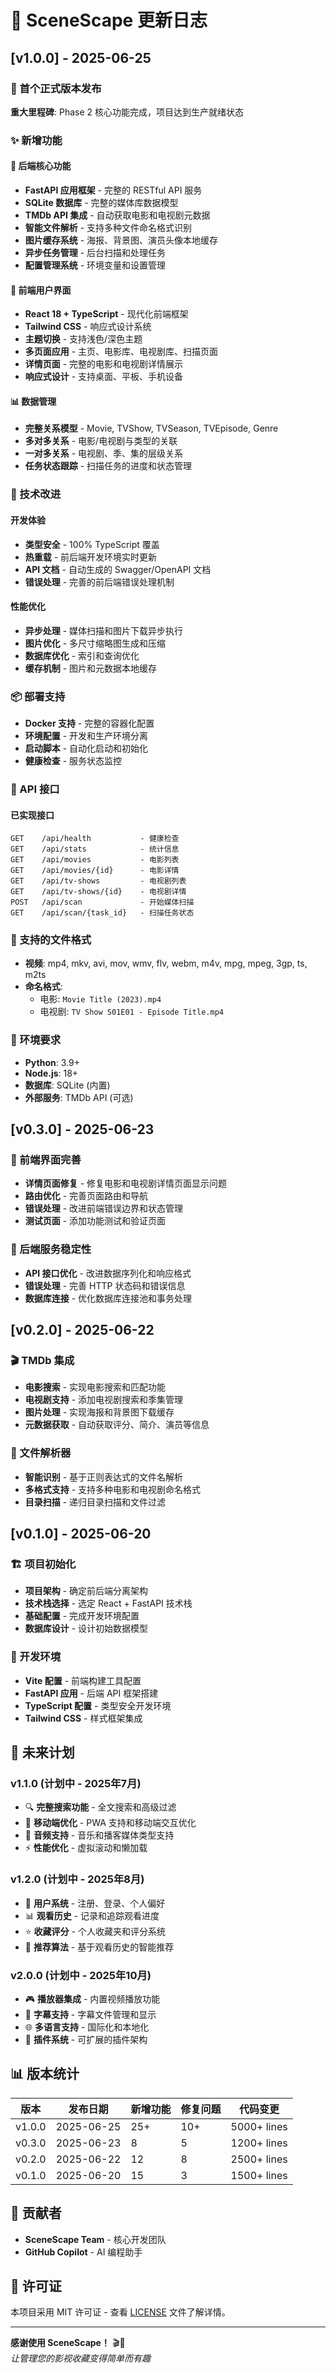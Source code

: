 # 📝 SceneScape 更新日志

## [v1.0.0] - 2025-06-25

### 🎉 首个正式版本发布

**重大里程碑**: Phase 2 核心功能完成，项目达到生产就绪状态

### ✨ 新增功能

#### 🔧 后端核心功能
- **FastAPI 应用框架** - 完整的 RESTful API 服务
- **SQLite 数据库** - 完整的媒体库数据模型
- **TMDb API 集成** - 自动获取电影和电视剧元数据
- **智能文件解析** - 支持多种文件命名格式识别
- **图片缓存系统** - 海报、背景图、演员头像本地缓存
- **异步任务管理** - 后台扫描和处理任务
- **配置管理系统** - 环境变量和设置管理

#### 🎨 前端用户界面
- **React 18 + TypeScript** - 现代化前端框架
- **Tailwind CSS** - 响应式设计系统
- **主题切换** - 支持浅色/深色主题
- **多页面应用** - 主页、电影库、电视剧库、扫描页面
- **详情页面** - 完整的电影和电视剧详情展示
- **响应式设计** - 支持桌面、平板、手机设备

#### 📊 数据管理
- **完整关系模型** - Movie, TVShow, TVSeason, TVEpisode, Genre
- **多对多关系** - 电影/电视剧与类型的关联
- **一对多关系** - 电视剧、季、集的层级关系
- **任务状态跟踪** - 扫描任务的进度和状态管理

### 🔧 技术改进

#### 开发体验
- **类型安全** - 100% TypeScript 覆盖
- **热重载** - 前后端开发环境实时更新
- **API 文档** - 自动生成的 Swagger/OpenAPI 文档
- **错误处理** - 完善的前后端错误处理机制

#### 性能优化
- **异步处理** - 媒体扫描和图片下载异步执行
- **图片优化** - 多尺寸缩略图生成和压缩
- **数据库优化** - 索引和查询优化
- **缓存机制** - 图片和元数据本地缓存

### 📦 部署支持
- **Docker 支持** - 完整的容器化配置
- **环境配置** - 开发和生产环境分离
- **启动脚本** - 自动化启动和初始化
- **健康检查** - 服务状态监控

### 🎯 API 接口

#### 已实现接口
```
GET    /api/health           - 健康检查
GET    /api/stats            - 统计信息
GET    /api/movies           - 电影列表
GET    /api/movies/{id}      - 电影详情
GET    /api/tv-shows         - 电视剧列表  
GET    /api/tv-shows/{id}    - 电视剧详情
POST   /api/scan             - 开始媒体扫描
GET    /api/scan/{task_id}   - 扫描任务状态
```

### 📱 支持的文件格式
- **视频**: mp4, mkv, avi, mov, wmv, flv, webm, m4v, mpg, mpeg, 3gp, ts, m2ts
- **命名格式**: 
  - 电影: `Movie Title (2023).mp4`
  - 电视剧: `TV Show S01E01 - Episode Title.mp4`

### 🔧 环境要求
- **Python**: 3.9+
- **Node.js**: 18+
- **数据库**: SQLite (内置)
- **外部服务**: TMDb API (可选)

## [v0.3.0] - 2025-06-23

### 🎨 前端界面完善
- **详情页面修复** - 修复电影和电视剧详情页面显示问题
- **路由优化** - 完善页面路由和导航
- **错误处理** - 改进前端错误边界和状态管理
- **测试页面** - 添加功能测试和验证页面

### 🔧 后端服务稳定性
- **API 接口优化** - 改进数据序列化和响应格式
- **错误处理** - 完善 HTTP 状态码和错误信息
- **数据库连接** - 优化数据库连接池和事务处理

## [v0.2.0] - 2025-06-22

### 🎬 TMDb 集成
- **电影搜索** - 实现电影搜索和匹配功能
- **电视剧支持** - 添加电视剧搜索和季集管理
- **图片处理** - 实现海报和背景图下载缓存
- **元数据获取** - 自动获取评分、简介、演员等信息

### 📂 文件解析器
- **智能识别** - 基于正则表达式的文件名解析
- **多格式支持** - 支持多种电影和电视剧命名格式
- **目录扫描** - 递归目录扫描和文件过滤

## [v0.1.0] - 2025-06-20

### 🏗️ 项目初始化
- **项目架构** - 确定前后端分离架构
- **技术栈选择** - 选定 React + FastAPI 技术栈
- **基础配置** - 完成开发环境配置
- **数据库设计** - 设计初始数据模型

### 🔧 开发环境
- **Vite 配置** - 前端构建工具配置
- **FastAPI 应用** - 后端 API 框架搭建
- **TypeScript 配置** - 类型安全开发环境
- **Tailwind CSS** - 样式框架集成

## 🔮 未来计划

### v1.1.0 (计划中 - 2025年7月)
- 🔍 **完整搜索功能** - 全文搜索和高级过滤
- 📱 **移动端优化** - PWA 支持和移动端交互优化
- 🎵 **音频支持** - 音乐和播客媒体类型支持
- ⚡ **性能优化** - 虚拟滚动和懒加载

### v1.2.0 (计划中 - 2025年8月)
- 👤 **用户系统** - 注册、登录、个人偏好
- 📊 **观看历史** - 记录和追踪观看进度
- ⭐ **收藏评分** - 个人收藏夹和评分系统
- 🎯 **推荐算法** - 基于观看历史的智能推荐

### v2.0.0 (计划中 - 2025年10月)
- 🎮 **播放器集成** - 内置视频播放功能
- 📝 **字幕支持** - 字幕文件管理和显示
- 🌐 **多语言支持** - 国际化和本地化
- 🔌 **插件系统** - 可扩展的插件架构

## 📊 版本统计

| 版本 | 发布日期 | 新增功能 | 修复问题 | 代码变更 |
|------|----------|----------|----------|----------|
| v1.0.0 | 2025-06-25 | 25+ | 10+ | 5000+ lines |
| v0.3.0 | 2025-06-23 | 8 | 5 | 1200+ lines |
| v0.2.0 | 2025-06-22 | 12 | 8 | 2500+ lines |
| v0.1.0 | 2025-06-20 | 15 | 3 | 1500+ lines |

## 🤝 贡献者

- **SceneScape Team** - 核心开发团队
- **GitHub Copilot** - AI 编程助手

## 📄 许可证

本项目采用 MIT 许可证 - 查看 [LICENSE](LICENSE) 文件了解详情。

---

**感谢使用 SceneScape！** 🎬🍿  
*让管理您的影视收藏变得简单而有趣*
